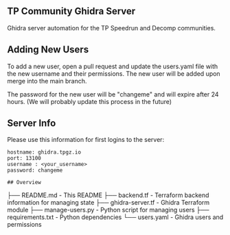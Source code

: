 ## TP Community Ghidra Server

Ghidra server automation for the TP Speedrun and Decomp communities.

## Adding New Users

To add a new user, open a pull request and update the users.yaml file with the new username and their permissions. The new user will be added upon merge into the main branch.

The password for the new user will be "changeme" and will expire after 24 hours. (We will probably update this process in the future)

## Server Info

Please use this information for first logins to the server:

```
hostname: ghidra.tpgz.io
port: 13100
username : <your_username>
password: changeme

## Overview

```
├── README.md        - This README
├── backend.tf       - Terraform backend information for managing state
├── ghidra-server.tf - Ghidra Terraform module
├── manage-users.py  - Python script for managing users
├── requirements.txt - Python dependencies
└── users.yaml       - Ghidra users and permissions
```